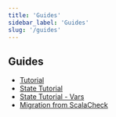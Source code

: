 ```yaml
---
title: 'Guides'
sidebar_label: 'Guides'
slug: '/guides'
---
```

## Guides

- [Tutorial](tutorial.md)
- [State Tutorial](state-tutorial.md)
- [State Tutorial - Vars](state-tutorial-vars.md)
- [Migration from ScalaCheck](migration-scalacheck.md)
